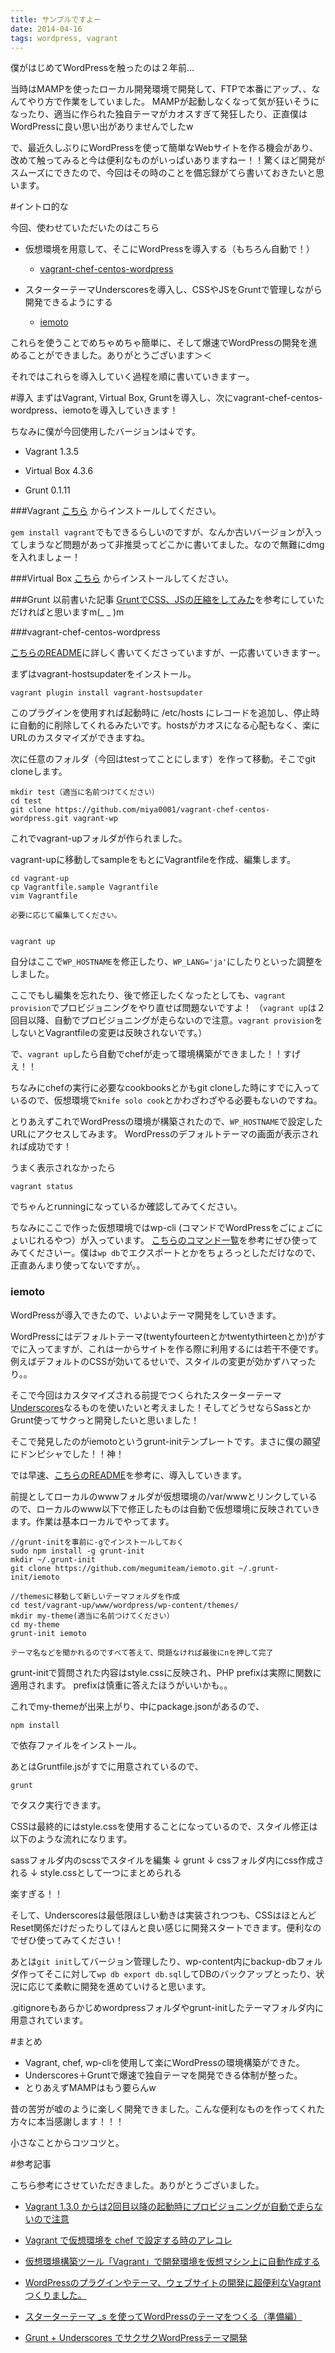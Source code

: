 ```yaml
---
title: サンプルですよー
date: 2014-04-16
tags: wordpress, vagrant
---
```


僕がはじめてWordPressを触ったのは２年前…

当時はMAMPを使ったローカル開発環境で開発して、FTPで本番にアップ、、なんてやり方で作業をしていました。
MAMPが起動しなくなって気が狂いそうになったり、適当に作られた独自テーマがカオスすぎて発狂したり、正直僕はWordPressに良い思い出がありませんでしたw

で、最近久しぶりにWordPressを使って簡単なWebサイトを作る機会があり、改めて触ってみると今は便利なものがいっぱいありますねー！！驚くほど開発がスムーズにできたので、今回はその時のことを備忘録がてら書いておきたいと思います。


#イントロ的な

今回、使わせていただいたのはこちら

- 仮想環境を用意して、そこにWordPressを導入する（もちろん自動で！）
  - [vagrant-chef-centos-wordpress](https://github.com/miya0001/vagrant-chef-centos-wordpress/)

- スターターテーマUnderscoresを導入し、CSSやJSをGruntで管理しながら開発できるようにする
  - [iemoto](https://github.com/megumiteam/iemoto)


これらを使うことでめちゃめちゃ簡単に、そして爆速でWordPressの開発を進めることができました。ありがとうございます＞＜

それではこれらを導入していく過程を順に書いていきますー。

#導入
まずはVagrant, Virtual Box, Gruntを導入し、次にvagrant-chef-centos-wordpress、iemotoを導入していきます！

ちなみに僕が今回使用したバージョンは↓です。

- Vagrant 1.3.5

- Virtual Box 4.3.6

- Grunt 0.1.11


###Vagrant
[こちら](http://downloads.vagrantup.com/) からインストールしてください。

`gem install vagrant`でもできるらしいのですが、なんか古いバージョンが入ってしまうなど問題があって非推奨ってどこかに書いてました。なので無難にdmgを入れましょー！


###Virtual Box
[こちら](https://www.virtualbox.org/wiki/Downloads) からインストールしてください。


###Grunt
以前書いた記事 [GruntでCSS、JSの圧縮をしてみた](http://dangerous-animal141.hatenablog.com/entry/2013/08/14/145033)を参考にしていただければと思いますm(_ _ )m


###vagrant-chef-centos-wordpress

[こちらのREADME](https://github.com/miya0001/vagrant-chef-centos-wordpress/blob/master/README-ja.md)に詳しく書いてくださっていますが、一応書いていきますー。

まずはvagrant-hostsupdaterをインストール。

    vagrant plugin install vagrant-hostsupdater

このプラグインを使用すれば起動時に /etc/hosts にレコードを追加し、停止時に自動的に削除してくれるみたいです。hostsがカオスになる心配もなく、楽にURLのカスタマイズができますね。

次に任意のフォルダ（今回はtestってことにします）を作って移動。そこでgit cloneします。

    mkdir test（適当に名前つけてください）
    cd test
    git clone https://github.com/miya0001/vagrant-chef-centos-wordpress.git vagrant-wp


これでvagrant-upフォルダが作られました。

vagrant-upに移動してsampleをもとにVagrantfileを作成、編集します。

    cd vagrant-up
    cp Vagrantfile.sample Vagrantfile
    vim Vagrantfile

    必要に応じて編集してください。


    vagrant up

自分はここで`WP_HOSTNAME`を修正したり、`WP_LANG='ja'`にしたりといった調整をしました。

ここでもし編集を忘れたり、後で修正したくなったとしても、`vagrant provision`でプロビジョニングをやり直せば問題ないですよ！
（`vagrant up`は２回目以降、自動でプロビジョニングが走らないので注意。`vagrant provision`をしないとVagrantfileの変更は反映されないです。）

で、`vagrant up`したら自動でchefが走って環境構築ができました！！すげえ！！

ちなみにchefの実行に必要なcookbooksとかもgit cloneした時にすでに入っているので、仮想環境で`knife solo cook`とかわざわざやる必要もないのですね。

とりあえずこれでWordPressの環境が構築されたので、`WP_HOSTNAME`で設定したURLにアクセスしてみます。
WordPressのデフォルトテーマの画面が表示されれば成功です！

うまく表示されなかったら

    vagrant status

でちゃんとrunningになっているか確認してみてください。

ちなみにここで作った仮想環境ではwp-cli (コマンドでWordPressをごにょごにょいじれるやつ）が入っています。
[こちらのコマンド一覧](http://wp-cli.org/commands/)を参考にぜひ使ってみてくださいー。僕は`wp db`でエクスポートとかをちょろっとしただけなので、正直あんまり使ってないですが。。


### iemoto
WordPressが導入できたので、いよいよテーマ開発をしていきます。

WordPressにはデフォルトテーマ(twentyfourteenとかtwentythirteenとか)がすでに入ってますが、これは一からサイトを作る際に利用するには若干不便です。例えばデフォルトのCSSが効いてるせいで、スタイルの変更が効かずハマったり。。

そこで今回はカスタマイズされる前提でつくられたスターターテーマ[Underscores](http://underscores.me/)なるものを使いたいと考えました！そしてどうせならSassとかGrunt使ってサクっと開発したいと思いました！

そこで発見したのがiemotoというgrunt-initテンプレートです。まさに僕の願望にドンピシャでした！！神！

では早速、[こちらのREADME](https://github.com/megumiteam/iemoto/blob/master/README.md)を参考に、導入していきます。

前提としてローカルのwwwフォルダが仮想環境の/var/wwwとリンクしているので、ローカルのwww以下で修正したものは自動で仮想環境に反映されていきます。作業は基本ローカルでやってます。

    //grunt-initを事前に-gでインストールしておく
    sudo npm install -g grunt-init
    mkdir ~/.grunt-init
    git clone https://github.com/megumiteam/iemoto.git ~/.grunt-init/iemoto

    //themesに移動して新しいテーマフォルダを作成
    cd test/vagrant-up/www/wordpress/wp-content/themes/
    mkdir my-theme(適当に名前つけてください）
    cd my-theme
    grunt-init iemoto

    テーマ名などを聞かれるのですべて答えて、問題なければ最後にnを押して完了


grunt-initで質問された内容はstyle.cssに反映され、PHP prefixは実際に関数に適用されます。
prefixは慎重に答えたほうがいいかも。。

これでmy-themeが出来上がり、中にpackage.jsonがあるので、

    npm install

で依存ファイルをインストール。

あとはGruntfile.jsがすでに用意されているので、

    grunt

でタスク実行できます。

CSSは最終的にはstyle.cssを使用することになっているので、スタイル修正は以下のような流れになります。


sassフォルダ内のscssでスタイルを編集
↓
grunt
↓
cssフォルダ内にcss作成される
↓
style.cssとして一つにまとめられる


楽すぎる！！

そして、Underscoresは最低限ほしい動きは実装されつつも、CSSはほとんどReset関係だけだったりしてほんと良い感じに開発スタートできます。便利なのでぜひ使ってみてください！


あとは`git init`してバージョン管理したり、wp-content内にbackup-dbフォルダ作ってそこに対して`wp db export db.sql`してDBのバックアップとったり、状況に応じて柔軟に開発を進めていけると思います。

.gitignoreもあらかじめwordpressフォルダやgrunt-initしたテーマフォルダ内に用意されています。



#まとめ

- Vagrant, chef, wp-cliを使用して楽にWordPressの環境構築ができた。
- Underscores＋Gruntで爆速で独自テーマを開発できる体制が整った。
- とりあえずMAMPはもう要らんw

昔の苦労が嘘のように楽しく開発できました。こんな便利なものを作ってくれた方々に本当感謝します！！！

小さなことからコツコツと。


#参考記事

こちら参考にさせていただきました。ありがとうございました。

- [Vagrant 1.3.0 からは2回目以降の起動時にプロビジョニングが自動で走らないので注意](http://www.msng.info/archives/2013/09/vagrant-1-3-0-no-provision.php)

- [Vagrant で仮想環境を chef で設定する時のアレコレ](http://inokara.hateblo.jp/entry/2013/10/17/060352)

- [仮想環境構築ツール「Vagrant」で開発環境を仮想マシン上に自動作成する](http://knowledge.sakura.ad.jp/tech/1552/)

- [WordPressのプラグインやテーマ、ウェブサイトの開発に超便利なVagrantつくりました。](http://firegoby.jp/archives/5141)

- [スターターテーマ _s を使ってWordPressのテーマをつくる（準備編）](http://gatespace.jp/2012/12/19/underscores00/)

- [Grunt + Underscores でサクサクWordPressテーマ開発](http://firegoby.jp/archives/5115)


